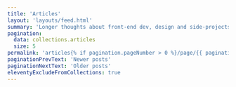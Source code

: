 ```yaml
---
title: 'Articles'
layout: 'layouts/feed.html'
summary: 'Longer thoughts about front-end dev, design and side-projects'
pagination:
  data: collections.articles
  size: 5
permalink: 'articles{% if pagination.pageNumber > 0 %}/page/{{ pagination.pageNumber }}{% endif %}/index.html'
paginationPrevText: 'Newer posts'
paginationNextText: 'Older posts'
eleventyExcludeFromCollections: true
---
```

